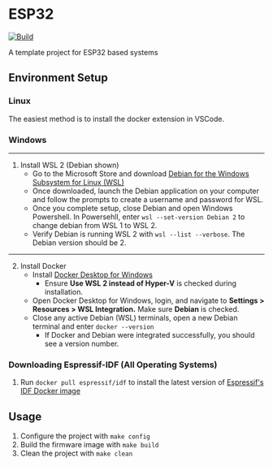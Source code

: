# ESP32

[![Build](https://github.com/Peter-Herrmann/esp32-github-template/actions/workflows/build.yml/badge.svg)](https://github.com/Peter-Herrmann/ESP32/actions/workflows/build.yml)

A template project for ESP32 based systems

## Environment Setup

### Linux

The easiest method is to install the docker extension in VSCode.

### Windows
---
1. Install WSL 2 (Debian shown)
    - Go to the Microsoft Store and download [Debian for the Windows Subsystem for Linux (WSL)](https://apps.microsoft.com/store/detail/debian/9MSVKQC78PK6)
    - Once downloaded, launch the Debian application on your computer and follow the prompts to create a username and password for WSL.
    - Once you complete setup, close Debian and open Windows Powershell. In Powersehll, enter `wsl --set-version Debian 2` to change debian from WSL 1 to WSL 2.
    - Verify Debian is running WSL 2 with `wsl --list --verbose`. The Debian version should be 2. 
---
2. Install Docker 
    - Install [Docker Desktop for Windows](https://docs.docker.com/desktop/install/windows-install/)
      - Ensure **Use WSL 2 instead of Hyper-V** is checked during installation.
    - Open Docker Desktop for Windows, login, and navigate to **Settings > Resources > WSL Integration.** Make sure **Debian** is checked.
    - Close any active Debian (WSL) terminals, open a new Debian terminal and enter `docker --version`
      - If Docker and Debian were integrated successfully, you should see a version number.

### Downloading Espressif-IDF (All Operating Systems)

1. Run `docker pull espressif/idf` to install the latest version of [Espressif's IDF Docker image](https://docs.espressif.com/projects/esp-idf/en/latest/esp32/api-guides/tools/idf-docker-image.html) 

## Usage

1. Configure the project with `make config`
2. Build the firmware image with `make build`
3. Clean the project with `make clean`
